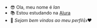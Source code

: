 - 😎 Ola, meu nome é *Ian*
- 📚 Estou estudando na [Alura](https://www.alura.com.br)
- 👻 _*Sejam bem vindos ao meu perfil*_👍❤
